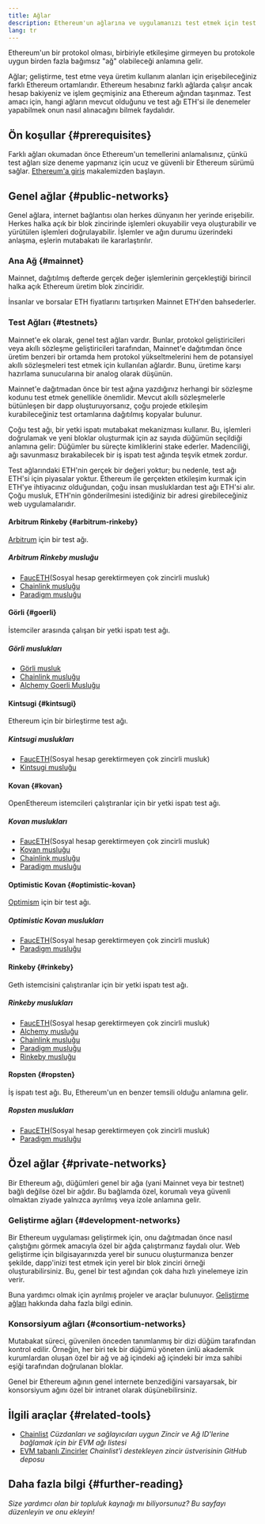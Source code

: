 ```yaml
---
title: Ağlar
description: Ethereum'un ağlarına ve uygulamanızı test etmek için test ağı ether'inin (ETH) nereden alınacağına genel bir bakış.
lang: tr
---
```


Ethereum'un bir protokol olması, birbiriyle etkileşime girmeyen bu protokole uygun birden fazla bağımsız "ağ" olabileceği anlamına gelir.

Ağlar; geliştirme, test etme veya üretim kullanım alanları için erişebileceğiniz farklı Ethereum ortamlarıdır. Ethereum hesabınız farklı ağlarda çalışır ancak hesap bakiyeniz ve işlem geçmişiniz ana Ethereum ağından taşınmaz. Test amacı için, hangi ağların mevcut olduğunu ve test ağı ETH'si ile denemeler yapabilmek onun nasıl alınacağını bilmek faydalıdır.

## Ön koşullar {#prerequisites}

Farklı ağları okumadan önce Ethereum'un temellerini anlamalısınız, çünkü test ağları size deneme yapmanız için ucuz ve güvenli bir Ethereum sürümü sağlar. [Ethereum'a giriş](/developers/docs/intro-to-ethereum/) makalemizden başlayın.

## Genel ağlar {#public-networks}

Genel ağlara, internet bağlantısı olan herkes dünyanın her yerinde erişebilir. Herkes halka açık bir blok zincirinde işlemleri okuyabilir veya oluşturabilir ve yürütülen işlemleri doğrulayabilir. İşlemler ve ağın durumu üzerindeki anlaşma, eşlerin mutabakatı ile kararlaştırılır.

### Ana Ağ {#mainnet}

Mainnet, dağıtılmış defterde gerçek değer işlemlerinin gerçekleştiği birincil halka açık Ethereum üretim blok zinciridir.

İnsanlar ve borsalar ETH fiyatlarını tartışırken Mainnet ETH'den bahsederler.

### Test Ağları {#testnets}

Mainnet'e ek olarak, genel test ağları vardır. Bunlar, protokol geliştiricileri veya akıllı sözleşme geliştiricileri tarafından, Mainnet'e dağıtımdan önce üretim benzeri bir ortamda hem protokol yükseltmelerini hem de potansiyel akıllı sözleşmeleri test etmek için kullanılan ağlardır. Bunu, üretime karşı hazırlama sunucularına bir analog olarak düşünün.

Mainnet'e dağıtmadan önce bir test ağına yazdığınız herhangi bir sözleşme kodunu test etmek genellikle önemlidir. Mevcut akıllı sözleşmelerle bütünleşen bir dapp oluşturuyorsanız, çoğu projede etkileşim kurabileceğiniz test ortamlarına dağıtılmış kopyalar bulunur.

Çoğu test ağı, bir yetki ispatı mutabakat mekanizması kullanır. Bu, işlemleri doğrulamak ve yeni bloklar oluşturmak için az sayıda düğümün seçildiği anlamına gelir: Düğümler bu süreçte kimliklerini stake ederler. Madenciliği, ağı savunmasız bırakabilecek bir iş ispatı test ağında teşvik etmek zordur.

Test ağlarındaki ETH'nin gerçek bir değeri yoktur; bu nedenle, test ağı ETH'si için piyasalar yoktur. Ethereum ile gerçekten etkileşim kurmak için ETH'ye ihtiyacınız olduğundan, çoğu insan musluklardan test ağı ETH'si alır. Çoğu musluk, ETH'nin gönderilmesini istediğiniz bir adresi girebileceğiniz web uygulamalarıdır.

#### Arbitrum Rinkeby {#arbitrum-rinkeby}

[Arbitrum](https://arbitrum.io/) için bir test ağı.

##### Arbitrum Rinkeby musluğu

- [FaucETH](https://fauceth.komputing.org)(Sosyal hesap gerektirmeyen çok zincirli musluk)
- [Chainlink musluğu](https://faucets.chain.link/)
- [Paradigm musluğu](https://faucet.paradigm.xyz/)

#### Görli {#goerli}

İstemciler arasında çalışan bir yetki ispatı test ağı.

##### Görli muslukları

- [Görli musluk](https://faucet.goerli.mudit.blog/)
- [Chainlink musluğu](https://faucets.chain.link/)
- [Alchemy Goerli Musluğu](https://goerlifaucet.com/)

#### Kintsugi {#kintsugi}

Ethereum için bir birleştirme test ağı.

##### Kintsugi muslukları

- [FaucETH](https://fauceth.komputing.org)(Sosyal hesap gerektirmeyen çok zincirli musluk)
- [Kintsugi musluğu](https://faucet.kintsugi.themerge.dev/)

#### Kovan {#kovan}

OpenEthereum istemcileri çalıştıranlar için bir yetki ispatı test ağı.

##### Kovan muslukları

- [FaucETH](https://fauceth.komputing.org)(Sosyal hesap gerektirmeyen çok zincirli musluk)
- [Kovan musluğu](https://faucet.kovan.network/)
- [Chainlink musluğu](https://faucets.chain.link/)
- [Paradigm musluğu](https://faucet.paradigm.xyz/)

#### Optimistic Kovan {#optimistic-kovan}

[Optimism](https://www.optimism.io/) için bir test ağı.

##### Optimistic Kovan muslukları

- [FaucETH](https://fauceth.komputing.org)(Sosyal hesap gerektirmeyen çok zincirli musluk)
- [Paradigm musluğu](https://faucet.paradigm.xyz/)

#### Rinkeby {#rinkeby}

Geth istemcisini çalıştıranlar için bir yetki ispatı test ağı.

##### Rinkeby muslukları

- [FaucETH](https://fauceth.komputing.org)(Sosyal hesap gerektirmeyen çok zincirli musluk)
- [Alchemy musluğu](https://RinkebyFaucet.com)
- [Chainlink musluğu](https://faucets.chain.link/)
- [Paradigm musluğu](https://faucet.paradigm.xyz/)
- [Rinkeby musluğu](https://faucet.rinkeby.io/)

#### Ropsten {#ropsten}

İş ispatı test ağı. Bu, Ethereum'un en benzer temsili olduğu anlamına gelir.

##### Ropsten muslukları

- [FaucETH](https://fauceth.komputing.org)(Sosyal hesap gerektirmeyen çok zincirli musluk)
- [Paradigm musluğu](https://faucet.paradigm.xyz/)

## Özel ağlar {#private-networks}

Bir Ethereum ağı, düğümleri genel bir ağa (yani Mainnet veya bir testnet) bağlı değilse özel bir ağdır. Bu bağlamda özel, korumalı veya güvenli olmaktan ziyade yalnızca ayrılmış veya izole anlamına gelir.

### Geliştirme ağları {#development-networks}

Bir Ethereum uygulaması geliştirmek için, onu dağıtmadan önce nasıl çalıştığını görmek amacıyla özel bir ağda çalıştırmanız faydalı olur. Web geliştirme için bilgisayarınızda yerel bir sunucu oluşturmanıza benzer şekilde, dapp'inizi test etmek için yerel bir blok zinciri örneği oluşturabilirsiniz. Bu, genel bir test ağından çok daha hızlı yinelemeye izin verir.

Buna yardımcı olmak için ayrılmış projeler ve araçlar bulunuyor. [Geliştirme ağları](/developers/docs/development-networks/) hakkında daha fazla bilgi edinin.

### Konsorsiyum ağları {#consortium-networks}

Mutabakat süreci, güvenilen önceden tanımlanmış bir dizi düğüm tarafından kontrol edilir. Örneğin, her biri tek bir düğümü yöneten ünlü akademik kurumlardan oluşan özel bir ağ ve ağ içindeki ağ içindeki bir imza sahibi eşiği tarafından doğrulanan bloklar.

Genel bir Ethereum ağının genel internete benzediğini varsayarsak, bir konsorsiyum ağını özel bir intranet olarak düşünebilirsiniz.

## İlgili araçlar {#related-tools}

- [Chainlist](https://chainlist.org/) _Cüzdanları ve sağlayıcıları uygun Zincir ve Ağ ID'lerine bağlamak için bir EVM ağı listesi_
- [EVM tabanlı Zincirler](https://github.com/ethereum-lists/chains) _Chainlist'i destekleyen zincir üstverisinin GitHub deposu_

## Daha fazla bilgi {#further-reading}

_Size yardımcı olan bir topluluk kaynağı mı biliyorsunuz? Bu sayfayı düzenleyin ve onu ekleyin!_
